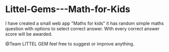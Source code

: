 # Littel-Gems---Math-for-Kids
I have created a small web app "Maths for kids" it has random simple maths question with options to select correct answer. With every correct answer score will be awarded.


@Team LITTEL GEM feel free to suggest or improve anything.
